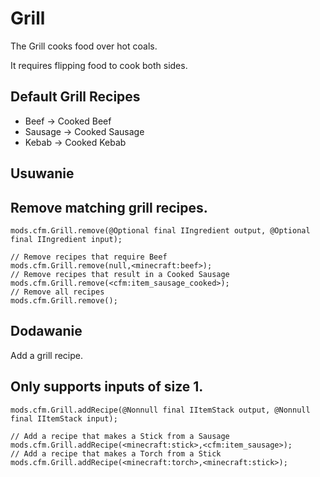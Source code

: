 # Grill

The Grill cooks food over hot coals.

It requires flipping food to cook both sides.

## Default Grill Recipes

- Beef -> Cooked Beef
- Sausage -> Cooked Sausage
- Kebab -> Cooked Kebab

## Usuwanie

## Remove matching grill recipes.

```zenscript
mods.cfm.Grill.remove(@Optional final IIngredient output, @Optional final IIngredient input);

// Remove recipes that require Beef
mods.cfm.Grill.remove(null,<minecraft:beef>);
// Remove recipes that result in a Cooked Sausage
mods.cfm.Grill.remove(<cfm:item_sausage_cooked>);
// Remove all recipes
mods.cfm.Grill.remove();
```

## Dodawanie

Add a grill recipe.

## Only supports inputs of size 1.

```zenscript
mods.cfm.Grill.addRecipe(@Nonnull final IItemStack output, @Nonnull final IItemStack input);

// Add a recipe that makes a Stick from a Sausage
mods.cfm.Grill.addRecipe(<minecraft:stick>,<cfm:item_sausage>);
// Add a recipe that makes a Torch from a Stick
mods.cfm.Grill.addRecipe(<minecraft:torch>,<minecraft:stick>);
```